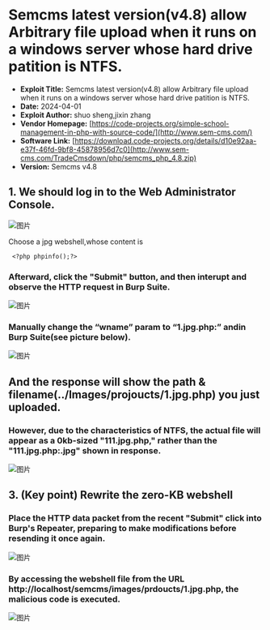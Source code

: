 # Semcms latest version(v4.8) allow Arbitrary file upload when it runs on a windows server whose hard drive patition is NTFS.

- **Exploit Title:**  Semcms latest version(v4.8) allow Arbitrary file upload when it runs on a windows server whose hard drive patition is NTFS.
- **Date:** 2024-04-01
- **Exploit Author:** shuo sheng,jixin zhang
- **Vendor Homepage:** [https://code-projects.org/simple-school-management-in-php-with-source-code/](http://www.sem-cms.com/)
- **Software Link:** [https://download.code-projects.org/details/d10e92aa-e37f-46fd-9bf8-45878956d7c0](http://www.sem-cms.com/TradeCmsdown/php/semcms_php_4.8.zip)
- **Version:** Semcms v4.8

## 1. We should log in to the Web Administrator Console.

![图片](https://github.com/ss122-0ss/semcmsv4.8/assets/131983607/2061afa7-35a9-45e5-a298-a2b385c48188)


Choose a jpg webshell,whose content is

```
 <?php phpinfo();?>
```



### Afterward, click the "Submit" button, and then interupt and observe the HTTP request in Burp Suite.


![图片](https://github.com/ss122-0ss/semcmsv4.8/assets/131983607/87eb60a3-e2b1-4673-939b-16e896dab231)



### Manually change the “wname” param to “1.jpg.php:”  andin Burp Suite(see picture below).

![图片](https://github.com/ss122-0ss/semcmsv4.8/assets/131983607/99cac086-d518-4722-b4cc-c055e2f25aa5)


## And the response will show the path & filename(../Images/projoucts/1.jpg.php) you just uploaded.

### **However, due to the characteristics of NTFS, the actual file will appear as a 0kb-sized "111.jpg.php," rather than the "111.jpg.php:.jpg" shown in response.**
![图片](https://github.com/ss122-0ss/semcmsv4.8/assets/131983607/93e5198b-f40d-492a-bdd3-e96a023e43ca)


## 3. (Key point) Rewrite the zero-KB webshell

### Place the HTTP data packet from the recent "Submit" click into Burp's Repeater, preparing to make modifications before resending it once again.

![图片](https://github.com/ss122-0ss/semcmsv4.8/assets/131983607/50aa8980-b5f4-4931-b0bf-4b04591746ad)



### By accessing the webshell file from the URL http://localhost/semcms/images/prdoucts/1.jpg.php, the malicious code is executed.

![图片](https://github.com/ss122-0ss/semcmsv4.8/assets/131983607/a53bcc4a-6581-4e6a-a4d4-d04b1e5d6bd6)
